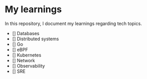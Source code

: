 # My learnings

In this repository, I document my learnings regarding tech topics.

- [] Databases
- [] Distributed systems
- [] Go
- [] eBPF
- [] Kubernetes
- [] Network
- [] Observability
- [] SRE